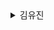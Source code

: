 <details><summary>김유진</summary><div markdown="3">
<details><summary>나의 하루는 4시 30분에 시작된다</summary><div markdown="3">

* 책 소개 
  + 교보문고 구분 : 자기계발 > 자기능력계발 > 시간관리
  + 책 제목 : **나의 하루는 4시 30분에 시작된다** 하루를 두 배로 사는 단 하나의 습관
  + 김유진 지음 | 토네이도 | 2020년 10월 20일 출간 | 9791158511906 | 256쪽 | 140 * 200 * 21 mm /370g
* 프롤로그. 일찍 일어나는 것만으로 더 나은 삶을 살 수 있다면
  + 하루하루가 모여 일상을 만든다.<Br>그러니 요즘의 일상이 만족스럽지 않다면 오늘 하루만이라도 어제와 다르게 살아보는 것은 어떨까?<Br>자신에게 이렇게 외쳐보자.<Br>&nbsp; &nbsp; "오늘은 조금 특별하게 하루를 시작해보자!"
* PART 1. 새벽은 배신하지 않는다
  + CHAPTER 1. 일찍 일어난 날 모든 것이 바뀌었다
    - 새벽의 고요가 가져다준 에너지. 나에게 새벽은 휴식이다.  
      사람들은 내가 무언가를 더 하기 위해 4시 30분에 일어난다고 생각하지만<Br>사실 나에게 새벽은 극한으로 치닫는 시간이 아니라 **잠시 충전하는 휴식 시간**이다.  
      즉, 새벽 기상은 그 자체로 열심히 사는 방법이라기 보다는 **계속 열심히 살기 위한 수단**이다.<Br>너무 힘들고 지칠 때 고요한 새벽에 따듯한 차를 마시며 좋아하는 음악을 들으면 에너지가 채워진다.<Br>불안하고 우울할 때도 마찬가지로 이른 아침 나만의 시간을 통해 안정감을 갖는다.
  + CHAPTER 2. 내가 4시 30분에 일어나는 이유
  + CHAPTER 3. 당신이 잠든 사이에
  + CHAPTER 4. 빨리 가려고 하지 말고 일찍 시작하라
* PART 2. 4시 30분, 새로운 나를 만났다
  + CHAPTER 5. 4시 30분에 기상하는 방법
  + CHAPTER 6. 피곤한 것은 아침이 아니라 당신이다
  + CHAPTER 7. 새벽을 제대로 보내고 싶다면
  + CHAPTER 8. 아침형 인간의 주말 사용법
* PART 3. 내가 조금씩 성장하는 방법
  + CHAPTER 9. 시간이 아닌 나를 관리하라
  + CHAPTER 10. 발전은 혼자 하는 것
  + CHAPTER 11. 마음의 여유를 만드는 마인드 미니멀리즘
  + CHAPTER 12. 여기는 목적지가 아닌 관문이다
  + CHAPTER 13. 지금 작은 행복을 찾아 나설 때
* PART 4. 인생을 바꾸는 모닝 플래너
  + CHAPTER 14. 내가 변호사 시험에 합격한 비결
  + CHAPTER 15. 나의 하루는 4시 30분에 시작된다
  + CHAPTER 16. 하루를 주도하는 플래너 작성법
* 에필로그. 새벽, 변화의 씨앗을 심는 시간
</div></details>
</div></details>

